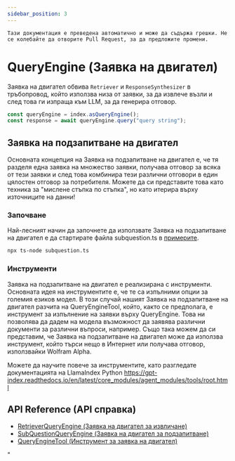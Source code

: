 ```yaml
---
sidebar_position: 3
---
```


`Тази документация е преведена автоматично и може да съдържа грешки. Не се колебайте да отворите Pull Request, за да предложите промени.`

# QueryEngine (Заявка на двигател)

Заявка на двигател обвива `Retriever` и `ResponseSynthesizer` в тръбопровод, който използва низа от заявки, за да извлече възли и след това ги изпраща към LLM, за да генерира отговор.

```typescript
const queryEngine = index.asQueryEngine();
const response = await queryEngine.query("query string");
```

## Заявка на подзапитване на двигател

Основната концепция на Заявка на подзапитване на двигател е, че тя разделя една заявка на множество заявки, получава отговор за всяка от тези заявки и след това комбинира тези различни отговори в един цялостен отговор за потребителя. Можете да си представите това като техника за "мислене стъпка по стъпка", но като итерира върху източниците на данни!

### Започване

Най-лесният начин да започнете да използвате Заявка на подзапитване на двигател е да стартирате файла subquestion.ts в [примерите](https://github.com/run-llama/LlamaIndexTS/blob/main/examples/subquestion.ts).

```bash
npx ts-node subquestion.ts
```

### Инструменти

Заявка на подзапитване на двигател е реализирана с инструменти. Основната идея на инструментите е, че те са изпълними опции за големия езиков модел. В този случай нашият Заявка на подзапитване на двигател разчита на QueryEngineTool, който, както се предполага, е инструмент за изпълнение на заявки върху QueryEngine. Това ни позволява да дадем на модела възможност да заявява различни документи за различни въпроси, например. Също така можем да си представим, че Заявка на подзапитване на двигател може да използва инструмент, който търси нещо в Интернет или получава отговор, използвайки Wolfram Alpha.

Можете да научите повече за инструментите, като разгледате документацията на LlamaIndex Python https://gpt-index.readthedocs.io/en/latest/core_modules/agent_modules/tools/root.html

## API Reference (API справка)

- [RetrieverQueryEngine (Заявка на двигател за извличане)](../../api/classes/RetrieverQueryEngine.md)
- [SubQuestionQueryEngine (Заявка на двигател за подзапитване)](../../api/classes/SubQuestionQueryEngine.md)
- [QueryEngineTool (Инструмент за заявка на двигател)](../../api/interfaces/QueryEngineTool.md)

"
